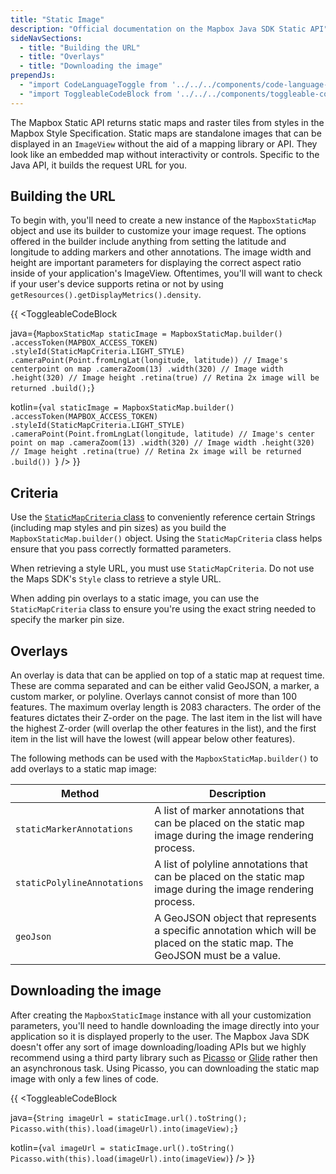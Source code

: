 ```yaml
---
title: "Static Image"
description: "Official documentation on the Mapbox Java SDK Static API"
sideNavSections:
  - title: "Building the URL"
  - title: "Overlays"
  - title: "Downloading the image"
prependJs:
  - "import CodeLanguageToggle from '../../../components/code-language-toggle';"
  - "import ToggleableCodeBlock from '../../../components/toggleable-code-block';"
---
```


The Mapbox Static API returns static maps and raster tiles from styles in the Mapbox Style Specification. Static maps are standalone images that can be displayed in an `ImageView` without the aid of a mapping library or API. They look like an embedded map without interactivity or controls. Specific to the Java API, it builds the request URL for you.

## Building the URL

To begin with, you'll need to create a new instance of the `MapboxStaticMap` object and use its builder to customize your image request. The options offered in the builder include anything from setting the latitude and longitude to adding markers and other annotations. The image width and height are important parameters for displaying the correct aspect ratio inside of your application's ImageView. Oftentimes, you'll will want to check if your user's device supports retina or not by using `getResources().getDisplayMetrics().density`.

{{
<CodeLanguageToggle id="static-image-request" />
<ToggleableCodeBlock

java={`
MapboxStaticMap staticImage = MapboxStaticMap.builder()
  .accessToken(MAPBOX_ACCESS_TOKEN)
  .styleId(StaticMapCriteria.LIGHT_STYLE)
  .cameraPoint(Point.fromLngLat(longitude, latitude)) // Image's centerpoint on map
  .cameraZoom(13)
  .width(320) // Image width
  .height(320) // Image height
  .retina(true) // Retina 2x image will be returned
  .build();
`}

kotlin={`
val staticImage = MapboxStaticMap.builder()
	.accessToken(MAPBOX_ACCESS_TOKEN)
	.styleId(StaticMapCriteria.LIGHT_STYLE)
	.cameraPoint(Point.fromLngLat(longitude, latitude) // Image's center point on map
	.cameraZoom(13)
	.width(320) // Image width
	.height(320) // Image height
	.retina(true) // Retina 2x image will be returned
	.build()) 
`}
/>
}}

## Criteria

Use the [`StaticMapCriteria` class](https://github.com/mapbox/mapbox-java/blob/master/services-staticmap/src/main/java/com/mapbox/api/staticmap/v1/StaticMapCriteria.java) to conveniently reference certain Strings (including map styles and pin sizes) as you build the `MapboxStaticMap.builder()` object. Using the `StaticMapCriteria` class helps ensure that you pass correctly formatted parameters.

When retrieving a style URL, you must use `StaticMapCriteria`. Do not use the Maps SDK's `Style` class to retrieve a style URL.

When adding pin overlays to a static image, you can use the `StaticMapCriteria` class to ensure you're using the exact string needed to specify the marker pin size.


## Overlays

An overlay is data that can be applied on top of a static map at request time. These are comma separated and can be either valid GeoJSON, a marker, a custom marker, or polyline. Overlays cannot consist of more than 100 features. The maximum overlay length is 2083 characters. The order of the features dictates their Z-order on the page. The last item in the list will have the highest Z-order (will overlap the other features in the list), and the first item in the list will have the lowest (will appear below other features).

The following methods can be used with the `MapboxStaticMap.builder()` to add overlays to a static map image:

| Method | Description |
| --- | --- |
| `staticMarkerAnnotations` | A list of marker annotations that can be placed on the static map image during the image rendering process.
| `staticPolylineAnnotations ` | A list of polyline annotations that can be placed on the static map image during the image rendering process.
| `geoJson ` | A GeoJSON object that represents a specific annotation which will be placed on the static map. The GeoJSON must be a value.

## Downloading the image

After creating the `MapboxStaticImage` instance with all your customization parameters, you'll need to handle downloading the image directly into your application so it is displayed properly to the user. The Mapbox Java SDK doesn't offer any sort of image downloading/loading APIs but we highly recommend using a third party library such as [Picasso](http://square.github.io/picasso/) or [Glide](https://github.com/bumptech/glide) rather then an asynchronous task. Using Picasso, you can downloading the static map image with only a few lines of code.

{{
<CodeLanguageToggle id="static-image-download" />
<ToggleableCodeBlock

java={`
String imageUrl = staticImage.url().toString();
Picasso.with(this).load(imageUrl).into(imageView);
`}

kotlin={`
val imageUrl = staticImage.url().toString()
Picasso.with(this).load(imageUrl).into(imageView)
`}
/>
}}




